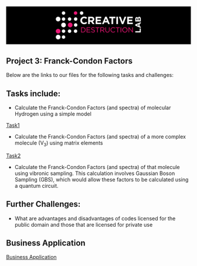 ![CDL 2020 Cohort Project](../figures/CDL_logo.jpg)
## Project 3: Franck-Condon Factors

Below are the links to our files for the following tasks and challenges:

## Tasks include:
* Calculate the Franck-Condon Factors (and spectra) of molecular Hydrogen using a simple model

[Task1](https://github.com/tina-seb/CohortProject_2020/blob/master/Project_2_VQE_Molecules/S1_Classical_Methods_Demo.ipynb)

* Calculate the Franck-Condon Factors (and spectra) of a more complex molecule (V<sub>3</sub>) using matrix elements

[Task2](https://github.com/tina-seb/CohortProject_2020/blob/master/Project_2_VQE_Molecules/S1_Classical_Methods_Demo.ipynb)

* Calculate the Franck-Condon Factors (and spectra) of that molecule using vibronic sampling. This calculation involves Gaussian Boson Sampling (GBS), which would allow these factors to be calculated using a quantum circuit.

## Further Challenges:

* What are advantages and disadvantages of codes licensed for the public domain and those that are licensed for private use

## Business Application

[Business Application](https://github.com/tina-seb/CohortProject_2020/blob/master/Project_3_Franck_Condon_Factors/Business_Application.md)
